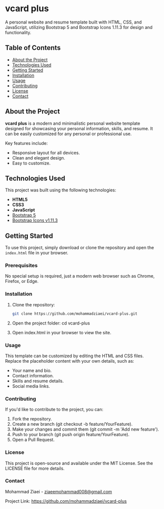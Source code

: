 # vcard plus

A personal website and resume template built with HTML, CSS, and JavaScript, utilizing Bootstrap 5 and Bootstrap Icons 1.11.3 for design and functionality.

## Table of Contents

- [About the Project](#about-the-project)
- [Technologies Used](#technologies-used)
- [Getting Started](#getting-started)
- [Installation](#installation)
- [Usage](#usage)
- [Contributing](#contributing)
- [License](#license)
- [Contact](#contact)

## About the Project

**vcard plus** is a modern and minimalistic personal website template designed for showcasing your personal information, skills, and resume. It can be easily customized for any personal or professional use.

Key features include:
- Responsive layout for all devices.
- Clean and elegant design.
- Easy to customize.

## Technologies Used

This project was built using the following technologies:
- **HTML5**
- **CSS3**
- **JavaScript**
- [Bootstrap 5](https://getbootstrap.com/)
- [Bootstrap Icons v1.11.3](https://icons.getbootstrap.com/)

## Getting Started

To use this project, simply download or clone the repository and open the `index.html` file in your browser.

### Prerequisites

No special setup is required, just a modern web browser such as Chrome, Firefox, or Edge.

### Installation

1. Clone the repository:
   ```sh
   git clone https://github.com/mohammadziaei/vcard-plus.git

2.  Open the project folder:
    cd vcard-plus

3.  Open index.html in your browser to view the site.

### Usage

This template can be customized by editing the HTML and CSS files. Replace the placeholder content with your own details, such as:
- Your name and bio.
- Contact information.
- Skills and resume details.
- Social media links.

### Contributing

If you'd like to contribute to the project, you can:
1.  Fork the repository.
2.  Create a new branch (git checkout -b feature/YourFeature).
3.  Make your changes and commit them (git commit -m 'Add new feature').
4.  Push to your branch (git push origin feature/YourFeature).
5.  Open a Pull Request.


### License

This project is open-source and available under the MIT License. See the LICENSE file for more details.

### Contact

Mohammad Ziaei - ziaeemohammad008@gmail.com

Project Link: https://github.com/mohammadziaei/vcard-plus

